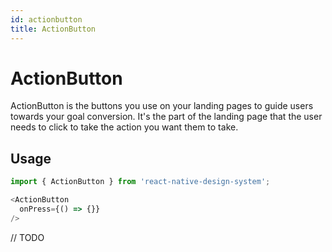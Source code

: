 ```yaml
---
id: actionbutton
title: ActionButton
---
```

# ActionButton
ActionButton is the buttons you use on your landing pages to guide users towards your goal conversion. It's the part of the landing page that the user needs to click to take the action you want them to take.

## Usage

```javascript
import { ActionButton } from 'react-native-design-system';

<ActionButton
  onPress={() => {}}
/>
```

// TODO
